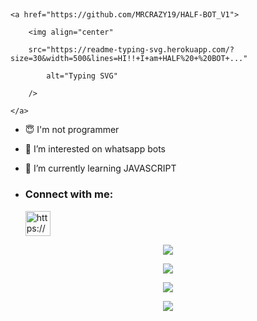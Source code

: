 ## <!-- Typing SVG -->

<p align="center">

    <a href="https://github.com/MRCRAZY19/HALF-BOT_V1">

        <img align="center"

        src="https://readme-typing-svg.herokuapp.com/?size=30&width=500&lines=HI!!+I+am+HALF%20+%20BOT+..."

            alt="Typing SVG"

        />

    </a>

</p>                                

 

- 😇 I'm not programmer

 

- 👀 I’m interested on whatsapp bots

- 🌱 I’m currently learning JAVASCRIPT

- <h3 align="left">Connect with me:</h3><p>   <a href="https://instagram.com/__.sanuwa.__" target="blank"><img align="center" src="https://telegra.ph/file/a171ac66c22c5617fe27b.png" alt="https://www.instagram.com/mr_johan_shezir" height="40" width="40" /></a>

</p>

 <p align="center"> <a href="https://github.com/MRCRAZY19/HALF-BOT_V1"><img src="https://github-profile-trophy.vercel.app/?username=MRCRAZY19&no-bg=true&no-frame=false&theme=algolia"></a></p>

<p align="center"> <a href="https://github.com/MRCRAZY19/HALF-BOT_V1"><img  src="http://github-readme-streak-stats.herokuapp.com?user=MRCRAZY19&theme=github-dark-blue&hide_border=false&background=DDD9DA00&stroke=00AEFF&fire=00AEFF&ring=00AEFF&currStreakNum=00AEFF&currStreakLabel=00AEFF&sideLabels=00AEFF&dates=00AEFF&sideNums=00AEFF"></a></p>

<p align="center"> <a href="https://github.com/MRCRAZY19/HALF-BOT_V1"><img src="https://github-readme-stats.vercel.app/api?username=MRCRAZY19&theme=algolia&bg_color=DDD9DA00&text_color=00AEFF&show_icons=TRUE&icon_color=00AEFF" > </a> </p>

<p align="center"> <a href="https://github.com/MRCRAZY19/HALF-BOT_V1"><img src="https://github-readme-stats.vercel.app/api/top-langs/?username=MRCRAZY19&hide=css,html&theme=algolia&bg_color=DDD9DA00&text_color=00AEFF" > </a> </p>
